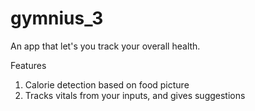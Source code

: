 # gymnius_3

An app that let's you track your overall health. 

Features
1) Calorie detection based on food picture
2) Tracks vitals from your inputs, and gives suggestions 
